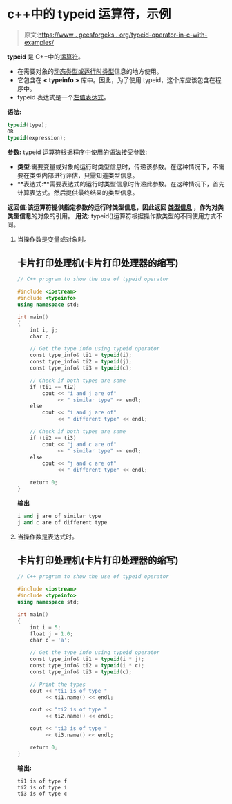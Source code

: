 # c++中的 typeid 运算符，示例

> 原文:[https://www . geesforgeks . org/typeid-operator-in-c-with-examples/](https://www.geeksforgeeks.org/typeid-operator-in-c-with-examples/)

**typeid** 是 C++中的[运算符](https://www.geeksforgeeks.org/operators-c-c/)。

*   在需要对象的[动态类型或运行时类型](https://www.geeksforgeeks.org/g-fact-33/)信息的地方使用。
*   它包含在 **< typeinfo >** 库中。因此，为了使用 typeid，这个库应该包含在程序中。
*   typeid 表达式是一个[左值表达式](https://www.geeksforgeeks.org/lvalue-and-rvalue-in-c-language/)。

**语法:**

```cpp
typeid(type);
OR
typeid(expression);
```

**参数:** typeid 运算符根据程序中使用的语法接受参数:

*   **类型**:需要变量或对象的运行时类型信息时，传递该参数。在这种情况下，不需要在类型内部进行评估，只需知道类型信息。
*   **表达式:**需要表达式的运行时类型信息时传递此参数。在这种情况下，首先计算表达式。然后提供最终结果的类型信息。

**返回值:**该运算符提供指定参数的运行时类型信息，因此返回 [**类型信息**](https://www.geeksforgeeks.org/g-fact-33/) ，作为对**类类型信息**的对象的引用。
**用法:** typeid()运算符根据操作数类型的不同使用方式不同。

1.  当操作数是变量或对象时。

    ## 卡片打印处理机(卡片打印处理器的缩写)

    ```cpp
    // C++ program to show the use of typeid operator

    #include <iostream>
    #include <typeinfo>
    using namespace std;

    int main()
    {
        int i, j;
        char c;

        // Get the type info using typeid operator
        const type_info& ti1 = typeid(i);
        const type_info& ti2 = typeid(j);
        const type_info& ti3 = typeid(c);

        // Check if both types are same
        if (ti1 == ti2)
            cout << "i and j are of"
                 << " similar type" << endl;
        else
            cout << "i and j are of"
                 << " different type" << endl;

        // Check if both types are same
        if (ti2 == ti3)
            cout << "j and c are of"
                 << " similar type" << endl;
        else
            cout << "j and c are of"
                 << " different type" << endl;

        return 0;
    }
    ```

    **输出**

    ```cpp
    i and j are of similar type
    j and c are of different type
    ```

2.  当操作数是表达式时。

    ## 卡片打印处理机(卡片打印处理器的缩写)

    ```cpp
    // C++ program to show the use of typeid operator

    #include <iostream>
    #include <typeinfo>
    using namespace std;

    int main()
    {
        int i = 5;
        float j = 1.0;
        char c = 'a';

        // Get the type info using typeid operator
        const type_info& ti1 = typeid(i * j);
        const type_info& ti2 = typeid(i * c);
        const type_info& ti3 = typeid(c);

        // Print the types
        cout << "ti1 is of type "
             << ti1.name() << endl;

        cout << "ti2 is of type "
             << ti2.name() << endl;

        cout << "ti3 is of type "
             << ti3.name() << endl;

        return 0;
    }
    ```

    **输出:**

    ```cpp
    ti1 is of type f
    ti2 is of type i
    ti3 is of type c
    ```